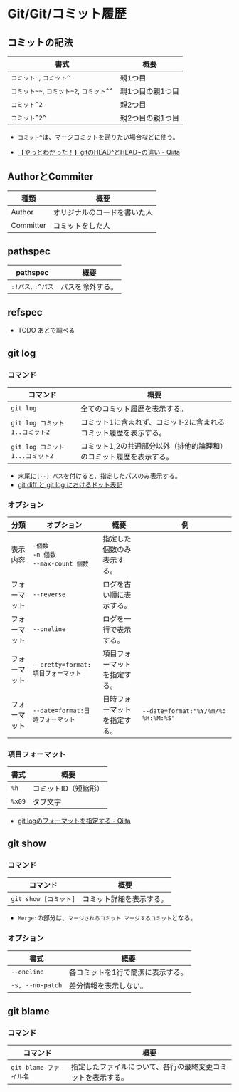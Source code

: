 # Git/Git/コミット履歴

## コミットの記法

| 書式                                     | 概要             |
| ---------------------------------------- | ---------------- |
| `コミット~`, `コミット^`                 | 親1つ目          |
| `コミット~~`, `コミット~2`, `コミット^^` | 親1つ目の親1つ目 |
| `コミット^2`                             | 親2つ目          |
| `コミット^2^`                            | 親2つ目の親1つ目 |

- `コミット^`は、マージコミットを遡りたい場合などに使う。

- [【やっとわかった！】gitのHEAD^とHEAD~の違い - Qiita](https://qiita.com/chihiro/items/d551c14cb9764454e0b9)

## AuthorとCommiter

| 種類      | 概要                         |
| --------- | ---------------------------- |
| Author    | オリジナルのコードを書いた人 |
| Committer | コミットをした人             |

## pathspec

| pathspec           | 概要             |
| ------------------ | ---------------- |
| `:!パス`, `:^パス` | パスを除外する。 |

## refspec

- TODO あとで調べる

## git log

### コマンド

| コマンド                        | 概要                                                         |
| ------------------------------- | ------------------------------------------------------------ |
| `git log`                       | 全てのコミット履歴を表示する。                               |
| `git log コミット1..コミット2`  | コミット1に含まれず、コミット2に含まれるコミット履歴を表示する。 |
| `git log コミット1...コミット2` | コミット1,2の共通部分以外（排他的論理和）のコミット履歴を表示する。 |

- 末尾に`[--] パス`を付けると、指定したパスのみ表示する。
- [git diff と git log におけるドット表記](https://zenn.dev/yoichi/articles/git-dotted-notations)

### オプション

| 分類         | オプション                                     | 概要                         | 例                                  |
| ------------ | ---------------------------------------------- | ---------------------------- | ----------------------------------- |
| 表示内容     | `-個数`<br />`-n 個数`<br />`--max-count 個数` | 指定した個数のみ表示する。   |                                     |
| フォーマット | `--reverse`                                    | ログを古い順に表示する。     |                                     |
| フォーマット | `--oneline`                                    | ログを一行で表示する。       |                                     |
| フォーマット | `--pretty=format:項目フォーマット`             | 項目フォーマットを指定する。 |                                     |
| フォーマット | `--date=format:日時フォーマット`               | 日時フォーマットを指定する。 | `--date=format:"%Y/%m/%d %H:%M:%S"` |

### 項目フォーマット

| 書式   | 概要                 |
| ------ | -------------------- |
| `%h`   | コミットID（短縮形） |
| `%x09` | タブ文字             |

- [git logのフォーマットを指定する - Qiita](https://qiita.com/harukasan/items/9149542584385e8dea75)

## git show

### コマンド

| コマンド              | 概要                     |
| --------------------- | ------------------------ |
| `git show [コミット]` | コミット詳細を表示する。 |

- `Merge:`の部分は、`マージされるコミット マージするコミット`となる。

### オプション

| 書式              | 概要                              |
| ----------------- | --------------------------------- |
| `--oneline`       | 各コミットを1行で簡潔に表示する。 |
| `-s, --no-patch` | 差分情報を表示しない。            |

## git blame

### コマンド

| コマンド               | 概要                                                         |
| ---------------------- | ------------------------------------------------------------ |
| `git blame ファイル名` | 指定したファイルについて、各行の最終変更コミットを表示する。 |
